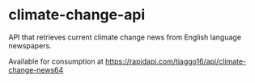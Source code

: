 # climate-change-api

API that retrieves current climate change news from English language newspapers.

Available for consumption at https://rapidapi.com/tiaggo16/api/climate-change-news64